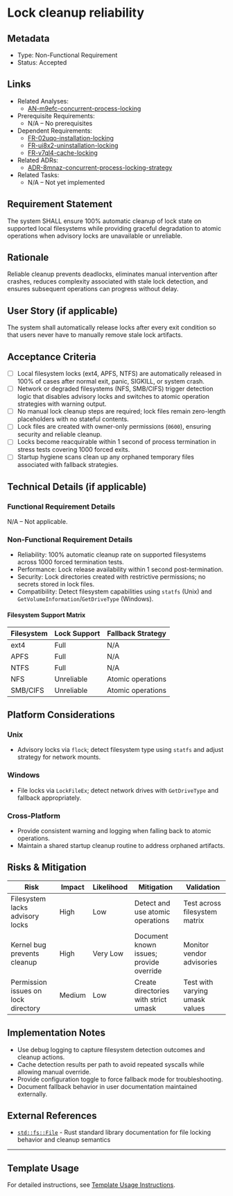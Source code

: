 # Lock cleanup reliability

## Metadata

- Type: Non-Functional Requirement
- Status: Accepted
  <!-- Proposed: Under discussion | Accepted: Approved for implementation | Implemented: Code complete | Verified: Tests passing | Deprecated: No longer applicable -->

## Links

- Related Analyses:
  - [AN-m9efc-concurrent-process-locking](../analysis/AN-m9efc-concurrent-process-locking.md)
- Prerequisite Requirements:
  - N/A – No prerequisites
- Dependent Requirements:
  - [FR-02uqo-installation-locking](../requirements/FR-02uqo-installation-locking.md)
  - [FR-ui8x2-uninstallation-locking](../requirements/FR-ui8x2-uninstallation-locking.md)
  - [FR-v7ql4-cache-locking](../requirements/FR-v7ql4-cache-locking.md)
- Related ADRs:
  - [ADR-8mnaz-concurrent-process-locking-strategy](../adr/ADR-8mnaz-concurrent-process-locking-strategy.md)
- Related Tasks:
  - N/A – Not yet implemented

## Requirement Statement

The system SHALL ensure 100% automatic cleanup of lock state on supported local filesystems while providing graceful degradation to atomic operations when advisory locks are unavailable or unreliable.

## Rationale

Reliable cleanup prevents deadlocks, eliminates manual intervention after crashes, reduces complexity associated with stale lock detection, and ensures subsequent operations can progress without delay.

## User Story (if applicable)

The system shall automatically release locks after every exit condition so that users never have to manually remove stale lock artifacts.

## Acceptance Criteria

- [ ] Local filesystem locks (ext4, APFS, NTFS) are automatically released in 100% of cases after normal exit, panic, SIGKILL, or system crash.
- [ ] Network or degraded filesystems (NFS, SMB/CIFS) trigger detection logic that disables advisory locks and switches to atomic operation strategies with warning output.
- [ ] No manual lock cleanup steps are required; lock files remain zero-length placeholders with no stateful contents.
- [ ] Lock files are created with owner-only permissions (`0600`), ensuring security and reliable cleanup.
- [ ] Locks become reacquirable within 1 second of process termination in stress tests covering 1000 forced exits.
- [ ] Startup hygiene scans clean up any orphaned temporary files associated with fallback strategies.

## Technical Details (if applicable)

### Functional Requirement Details

N/A – Not applicable.

### Non-Functional Requirement Details

- Reliability: 100% automatic cleanup rate on supported filesystems across 1000 forced termination tests.
- Performance: Lock release availability within 1 second post-termination.
- Security: Lock directories created with restrictive permissions; no secrets stored in lock files.
- Compatibility: Detect filesystem capabilities using `statfs` (Unix) and `GetVolumeInformation`/`GetDriveType` (Windows).

#### Filesystem Support Matrix

| Filesystem | Lock Support | Fallback Strategy |
| ---------- | ------------ | ----------------- |
| ext4       | Full         | N/A               |
| APFS       | Full         | N/A               |
| NTFS       | Full         | N/A               |
| NFS        | Unreliable   | Atomic operations |
| SMB/CIFS   | Unreliable   | Atomic operations |

## Platform Considerations

### Unix

- Advisory locks via `flock`; detect filesystem type using `statfs` and adjust strategy for network mounts.

### Windows

- File locks via `LockFileEx`; detect network drives with `GetDriveType` and fallback appropriately.

### Cross-Platform

- Provide consistent warning and logging when falling back to atomic operations.
- Maintain a shared startup cleanup routine to address orphaned artifacts.

## Risks & Mitigation

| Risk                                | Impact | Likelihood | Mitigation                              | Validation                     |
| ----------------------------------- | ------ | ---------- | --------------------------------------- | ------------------------------ |
| Filesystem lacks advisory locks     | High   | Low        | Detect and use atomic operations        | Test across filesystem matrix  |
| Kernel bug prevents cleanup         | High   | Very Low   | Document known issues; provide override | Monitor vendor advisories      |
| Permission issues on lock directory | Medium | Low        | Create directories with strict umask    | Test with varying umask values |

## Implementation Notes

- Use debug logging to capture filesystem detection outcomes and cleanup actions.
- Cache detection results per path to avoid repeated syscalls while allowing manual override.
- Provide configuration toggle to force fallback mode for troubleshooting.
- Document fallback behavior in user documentation maintained externally.

## External References

- [`std::fs::File`](https://doc.rust-lang.org/std/fs/struct.File.html) - Rust standard library documentation for file locking behavior and cleanup semantics

---

## Template Usage

For detailed instructions, see [Template Usage Instructions](../templates/README.md#individual-requirement-template-requirementsmd).
